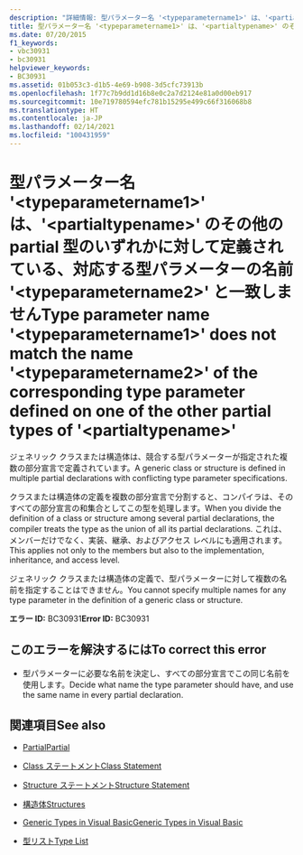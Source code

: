 ```yaml
---
description: "詳細情報: 型パラメーター名 '<typeparametername1>' は、'<partialtypename>' のその他の partial 型のいずれかに対して定義されている、対応する型パラメーターの名前 '<typeparametername2>' と一致しません"
title: 型パラメーター名 '<typeparametername1>' は、'<partialtypename>' のその他の partial 型のいずれかに対して定義されている、対応する型パラメーターの名前 '<typeparametername2>' と一致しません
ms.date: 07/20/2015
f1_keywords:
- vbc30931
- bc30931
helpviewer_keywords:
- BC30931
ms.assetid: 01b053c3-d1b5-4e69-b908-3d5cfc73913b
ms.openlocfilehash: 1f77c7b9dd1d16b8e0c2a7d2124e81a0d00eb917
ms.sourcegitcommit: 10e719780594efc781b15295e499c66f316068b8
ms.translationtype: HT
ms.contentlocale: ja-JP
ms.lasthandoff: 02/14/2021
ms.locfileid: "100431959"
---
```

# <a name="type-parameter-name-typeparametername1-does-not-match-the-name-typeparametername2-of-the-corresponding-type-parameter-defined-on-one-of-the-other-partial-types-of-partialtypename"></a><span data-ttu-id="0ab13-103">型パラメーター名 '\<typeparametername1>' は、'\<partialtypename>' のその他の partial 型のいずれかに対して定義されている、対応する型パラメーターの名前 '\<typeparametername2>' と一致しません</span><span class="sxs-lookup"><span data-stu-id="0ab13-103">Type parameter name '\<typeparametername1>' does not match the name '\<typeparametername2>' of the corresponding type parameter defined on one of the other partial types of '\<partialtypename>'</span></span>

<span data-ttu-id="0ab13-104">ジェネリック クラスまたは構造体は、競合する型パラメーターが指定された複数の部分宣言で定義されています。</span><span class="sxs-lookup"><span data-stu-id="0ab13-104">A generic class or structure is defined in multiple partial declarations with conflicting type parameter specifications.</span></span>  
  
 <span data-ttu-id="0ab13-105">クラスまたは構造体の定義を複数の部分宣言で分割すると、コンパイラは、そのすべての部分宣言の和集合としてこの型を処理します。</span><span class="sxs-lookup"><span data-stu-id="0ab13-105">When you divide the definition of a class or structure among several partial declarations, the compiler treats the type as the union of all its partial declarations.</span></span> <span data-ttu-id="0ab13-106">これは、メンバーだけでなく、実装、継承、およびアクセス レベルにも適用されます。</span><span class="sxs-lookup"><span data-stu-id="0ab13-106">This applies not only to the members but also to the implementation, inheritance, and access level.</span></span>  
  
 <span data-ttu-id="0ab13-107">ジェネリック クラスまたは構造体の定義で、型パラメーターに対して複数の名前を指定することはできません。</span><span class="sxs-lookup"><span data-stu-id="0ab13-107">You cannot specify multiple names for any type parameter in the definition of a generic class or structure.</span></span>  
  
 <span data-ttu-id="0ab13-108">**エラー ID:** BC30931</span><span class="sxs-lookup"><span data-stu-id="0ab13-108">**Error ID:** BC30931</span></span>  
  
## <a name="to-correct-this-error"></a><span data-ttu-id="0ab13-109">このエラーを解決するには</span><span class="sxs-lookup"><span data-stu-id="0ab13-109">To correct this error</span></span>  
  
- <span data-ttu-id="0ab13-110">型パラメーターに必要な名前を決定し、すべての部分宣言でこの同じ名前を使用します。</span><span class="sxs-lookup"><span data-stu-id="0ab13-110">Decide what name the type parameter should have, and use the same name in every partial declaration.</span></span>  
  
## <a name="see-also"></a><span data-ttu-id="0ab13-111">関連項目</span><span class="sxs-lookup"><span data-stu-id="0ab13-111">See also</span></span>

- [<span data-ttu-id="0ab13-112">Partial</span><span class="sxs-lookup"><span data-stu-id="0ab13-112">Partial</span></span>](../language-reference/modifiers/partial.md)
- [<span data-ttu-id="0ab13-113">Class ステートメント</span><span class="sxs-lookup"><span data-stu-id="0ab13-113">Class Statement</span></span>](../language-reference/statements/class-statement.md)
- [<span data-ttu-id="0ab13-114">Structure ステートメント</span><span class="sxs-lookup"><span data-stu-id="0ab13-114">Structure Statement</span></span>](../language-reference/statements/structure-statement.md)

- [<span data-ttu-id="0ab13-115">構造体</span><span class="sxs-lookup"><span data-stu-id="0ab13-115">Structures</span></span>](../programming-guide/language-features/data-types/structures.md)
- [<span data-ttu-id="0ab13-116">Generic Types in Visual Basic</span><span class="sxs-lookup"><span data-stu-id="0ab13-116">Generic Types in Visual Basic</span></span>](../programming-guide/language-features/data-types/generic-types.md)
- [<span data-ttu-id="0ab13-117">型リスト</span><span class="sxs-lookup"><span data-stu-id="0ab13-117">Type List</span></span>](../language-reference/statements/type-list.md)
